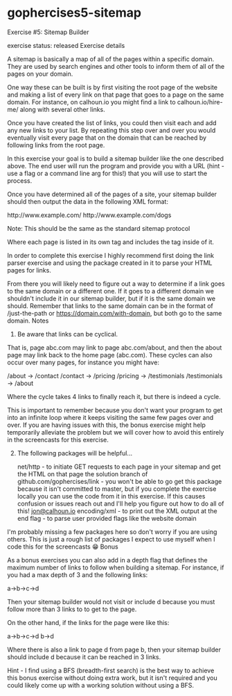 # gophercises5-sitemap
Exercise #5: Sitemap Builder

exercise status: released
Exercise details

A sitemap is basically a map of all of the pages within a specific domain. They are used by search engines and other tools to inform them of all of the pages on your domain.

One way these can be built is by first visiting the root page of the website and making a list of every link on that page that goes to a page on the same domain. For instance, on calhoun.io you might find a link to calhoun.io/hire-me/ along with several other links.

Once you have created the list of links, you could then visit each and add any new links to your list. By repeating this step over and over you would eventually visit every page that on the domain that can be reached by following links from the root page.

In this exercise your goal is to build a sitemap builder like the one described above. The end user will run the program and provide you with a URL (hint - use a flag or a command line arg for this!) that you will use to start the process.

Once you have determined all of the pages of a site, your sitemap builder should then output the data in the following XML format:

<?xml version="1.0" encoding="UTF-8"?>
<urlset xmlns="http://www.sitemaps.org/schemas/sitemap/0.9">
  <url>
    <loc>http://www.example.com/</loc>
  </url>
  <url>
    <loc>http://www.example.com/dogs</loc>
  </url>
</urlset>

Note: This should be the same as the standard sitemap protocol

Where each page is listed in its own <url> tag and includes the <loc> tag inside of it.

In order to complete this exercise I highly recommend first doing the link parser exercise and using the package created in it to parse your HTML pages for links.

From there you will likely need to figure out a way to determine if a link goes to the same domain or a different one. If it goes to a different domain we shouldn't include it in our sitemap builder, but if it is the same domain we should. Remember that links to the same domain can be in the format of /just-the-path or https://domain.com/with-domain, but both go to the same domain.
Notes

1. Be aware that links can be cyclical.

That is, page abc.com may link to page abc.com/about, and then the about page may link back to the home page (abc.com). These cycles can also occur over many pages, for instance you might have:

/about -> /contact
/contact -> /pricing
/pricing -> /testimonials
/testimonials -> /about

Where the cycle takes 4 links to finally reach it, but there is indeed a cycle.

This is important to remember because you don't want your program to get into an infinite loop where it keeps visiting the same few pages over and over. If you are having issues with this, the bonus exercise might help temporarily alleviate the problem but we will cover how to avoid this entirely in the screencasts for this exercise.

2. The following packages will be helpful...

    net/http - to initiate GET requests to each page in your sitemap and get the HTML on that page
    the solution branch of github.com/gophercises/link - you won't be able to go get this package because it isn't committed to master, but if you complete the exercise locally you can use the code from it in this exercise. If this causes confusion or issues reach out and I'll help you figure out how to do all of this! jon@calhoun.io
    encoding/xml - to print out the XML output at the end
    flag - to parse user provided flags like the website domain

I'm probably missing a few packages here so don't worry if you are using others. This is just a rough list of packages I expect to use myself when I code this for the screencasts 😁
Bonus

As a bonus exercises you can also add in a depth flag that defines the maximum number of links to follow when building a sitemap. For instance, if you had a max depth of 3 and the following links:

a->b->c->d

Then your sitemap builder would not visit or include d because you must follow more than 3 links to to get to the page.

On the other hand, if the links for the page were like this:

a->b->c->d
b->d

Where there is also a link to page d from page b, then your sitemap builder should include d because it can be reached in 3 links.

Hint - I find using a BFS (breadth-first search) is the best way to achieve this bonus exercise without doing extra work, but it isn't required and you could likely come up with a working solution without using a BFS.
